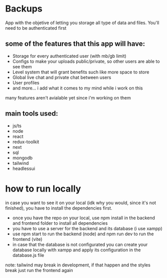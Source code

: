 # Backups

App with the objetive of letting you storage all type of data and files. You'll need to be authenticated first

## some of the features that this app will have:

* Storage for every authenticated user (with mb/gb limit)
* Configs to make your uploads public/private, so other users are able to see them
* Level system that will grant benefits such like more space to store
* Global live chat and private chat between users
* User profiles
* and more... i add what it comes to my mind while i work on this

many features aren't avialable yet since i'm working on them

## main tools used:
* js/ts
* node
* react
* redux-toolkit
* next
* sql
* mongodb
* tailwind
* headlessui

# how to run locally
in case you want to see it on your local (idk why you would, since it's not finished), you have to install the dependencies first.

* once you have the repo on your local, use npm install in the backend and frontend folder to install all dependencies
* you have to use a server for the backend and its database (i use xampp)
* use npm start to run the backend (node) and npm run dev to run the frontend (vite)
* in case that the database is not configurated you can create your database locally with xampp and apply its configuration in the database.js file

note: tailwind may break in development, if that happen and the styles break just run the frontend again
